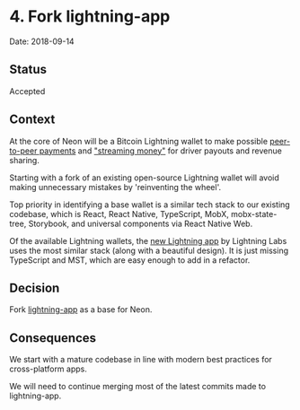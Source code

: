 # 4. Fork lightning-app

Date: 2018-09-14

## Status

Accepted

## Context

At the core of Neon will be a Bitcoin Lightning wallet to make possible [peer-to-peer payments](0002-integrate-bitcoin.md) and ["streaming money"](0003-integrate-lightning.md) for driver payouts and revenue sharing.

Starting with a fork of an existing open-source Lightning wallet will avoid making unnecessary mistakes by 'reinventing the wheel'.

Top priority in identifying a base wallet is a similar tech stack to our existing codebase, which is React, React Native, TypeScript, MobX, mobx-state-tree, Storybook, and universal components via React Native Web.

Of the available Lightning wallets, the [new Lightning app](https://blog.lightning.engineering/announcement/2018/09/10/lightning-app.html) by Lightning Labs uses the most similar stack (along with a beautiful design). It is just missing TypeScript and MST, which are easy enough to add in a refactor.

## Decision

Fork [lightning-app](https://github.com/lightninglabs/lightning-app) as a base for Neon.

## Consequences

We start with a mature codebase in line with modern best practices for cross-platform apps.

We will need to continue merging most of the latest commits made to lightning-app.


